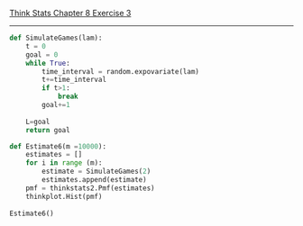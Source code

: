 [Think Stats Chapter 8 Exercise 3](http://greenteapress.com/thinkstats2/html/thinkstats2009.html#toc77)

---

>> 
```python
def SimulateGames(lam):
    t = 0
    goal = 0 
    while True:
        time_interval = random.expovariate(lam)
        t+=time_interval
        if t>1:
            break
        goal+=1
        
    L=goal
    return goal

def Estimate6(m =10000):
    estimates = []
    for i in range (m):
        estimate = SimulateGames(2)
        estimates.append(estimate)
    pmf = thinkstats2.Pmf(estimates)
    thinkplot.Hist(pmf)
        
Estimate6()
```
